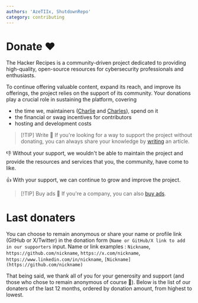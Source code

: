 ```yaml
---
authors: 'AzeTIIx, ShutdownRepo'
category: contributing
---
```


# Donate ❤️

The Hacker Recipes is a community-driven project dedicated to providing high-quality, open-source resources for cybersecurity professionals and enthusiasts. 

To continue offering valuable content, expand its reach, and improve its offerings, the project relies on the support of its community. 
Your donations play a crucial role in sustaining the platform, covering 
- the time we, maintainers ([Charlie](https://www.linkedin.com/in/nwodtuhs/) and [Charles](https://www.linkedin.com/in/charlesaimin/)), spend on it
- the financial or swag incentives for contributors
- hosting and development costs 

> [!TIP] Write 📝
> If you're looking for a way to support the project without donating, you can always share your knowledge by [writing](/contributing/write.md) an article.

:-1: Without your support, we wouldn't be able to maintain the project and provide the resources and services that you, the community, have come to like.

:+1: With your support, we can continue to grow and improve the project.

<DonationPricingTable />

> [!TIP] Buy ads 🌟
> If you're a company, you can also [buy ads](/contributing/ads.md).

<!-- > [!IMPORTANT] Shop 🛍️
> If you prefer to support the project while getting something in return, you can also [shop](https://thehacker.recipes/) some of our merch.-->

# Last donaters

You can choose to remain anonymous or share your name or profile link (GitHub or X/Twitter) in the donation form (`Name or GitHub/X link to add in our supporters` input. Name or link examples : `Nickname`, `https://github.com/nickname`, `https://x.com/nickname`, `https://www.linkedin.com/in/nickname`, `[Nickname](https://github.com/nickname)`

That being said, we thank all of you for your generosity and support (and those who chose to remain anonymous of course 🤫). 
Below is the list of our donaters of the last 12 months, ordered by donation amount, from highest to lowest.

<Donaters />
